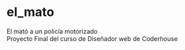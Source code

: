 # el_mato
El mató a un policía motorizado<br>
Proyecto Final del curso de Diseñador web de Coderhouse
